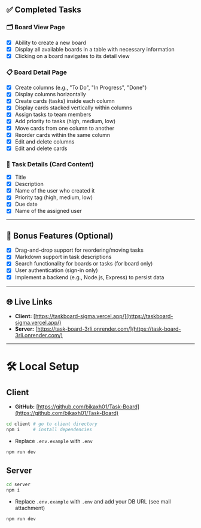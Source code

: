 ## ✅ Completed Tasks

### 🗂 Board View Page
- [x] Ability to create a new board
- [x] Display all available boards in a table with necessary information
- [x] Clicking on a board navigates to its detail view

### 📋 Board Detail Page
- [x] Create columns (e.g., "To Do", "In Progress", "Done")
- [x] Display columns horizontally
- [x] Create cards (tasks) inside each column
- [x] Display cards stacked vertically within columns
- [x] Assign tasks to team members
- [x] Add priority to tasks (high, medium, low)
- [x] Move cards from one column to another
- [x] Reorder cards within the same column
- [x] Edit and delete columns
- [x] Edit and delete cards

### 📝 Task Details (Card Content)
- [x] Title
- [x] Description
- [x] Name of the user who created it
- [x] Priority tag (high, medium, low)
- [x] Due date
- [x] Name of the assigned user

---

## 🌟 Bonus Features (Optional)
- [x] Drag-and-drop support for reordering/moving tasks
- [x] Markdown support in task descriptions
- [x] Search functionality for boards or tasks (for board only)
- [x] User authentication (sign-in only)
- [x] Implement a backend (e.g., Node.js, Express) to persist data

---

## 🌐 Live Links

- **Client:** [https://taskboard-sigma.vercel.app/](https://taskboard-sigma.vercel.app/)
- **Server:** [https://task-board-3rli.onrender.com/](https://task-board-3rli.onrender.com/)

---

# 🛠 Local Setup

## Client

- **GitHub:** [https://github.com/bikaxh01/Task-Board](https://github.com/bikaxh01/Task-Board)

```sh
cd client # go to client directory
npm i     # install dependencies
```

- Replace `.env.example` with `.env`

```sh
npm run dev
```

## Server

```sh
cd server
npm i
```

- Replace `.env.example` with `.env` and add your DB URL (see mail attachment)

```sh
npm run dev
```

